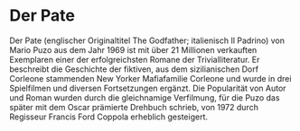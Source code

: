 # Der Pate
Der Pate (englischer Originaltitel The Godfather; italienisch Il Padrino) von Mario Puzo aus dem Jahr 1969 ist mit über 21 Millionen verkauften Exemplaren einer der erfolgreichsten Romane der Trivialliteratur. Er beschreibt die Geschichte der fiktiven, aus dem sizilianischen Dorf Corleone stammenden New Yorker Mafiafamilie Corleone und wurde in drei Spielfilmen und diversen Fortsetzungen ergänzt. Die Popularität von Autor und Roman wurden durch die gleichnamige Verfilmung, für die Puzo das später mit dem Oscar prämierte Drehbuch schrieb, von 1972 durch Regisseur Francis Ford Coppola erheblich gesteigert.
